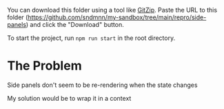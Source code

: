 You can download this folder using a tool like [GitZip](https://kinolien.github.io/gitzip/). Paste the URL to this folder (https://github.com/sndmnn/my-sandbox/tree/main/repro/side-panels) and click the "Download" button.

To start the project, run `npm run start` in the root directory.

# The Problem

Side panels don't seem to be re-rendering when the state changes

My solution would be to wrap it in a context
